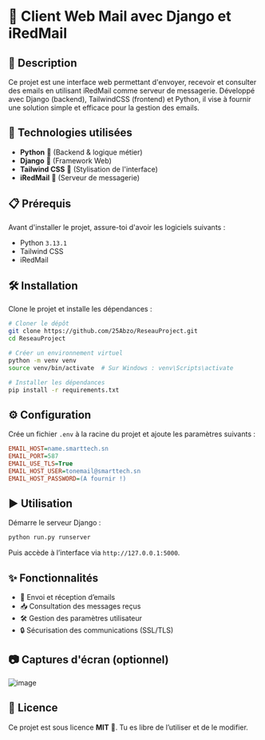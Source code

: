 # 📧 Client Web Mail avec Django et iRedMail

## 📌 Description
Ce projet est une interface web permettant d'envoyer, recevoir et consulter des emails en utilisant iRedMail comme serveur de messagerie. Développé avec Django (backend), TailwindCSS (frontend) et Python, il vise à fournir une solution simple et efficace pour la gestion des emails.

## 🚀 Technologies utilisées
- **Python** 🐍 (Backend & logique métier)
- **Django** 🎯 (Framework Web)
- **Tailwind CSS** 🎨 (Stylisation de l'interface)
- **iRedMail** 📩 (Serveur de messagerie)

## 📋 Prérequis
Avant d'installer le projet, assure-toi d'avoir les logiciels suivants :

- Python `3.13.1`
- Tailwind CSS
- iRedMail

## 🛠 Installation

Clone le projet et installe les dépendances :
```bash
# Cloner le dépôt
git clone https://github.com/25Abzo/ReseauProject.git
cd ReseauProject

# Créer un environnement virtuel
python -m venv venv
source venv/bin/activate  # Sur Windows : venv\Scripts\activate

# Installer les dépendances
pip install -r requirements.txt
```

## ⚙️ Configuration
Crée un fichier `.env` à la racine du projet et ajoute les paramètres suivants :
```ini
EMAIL_HOST=name.smarttech.sn
EMAIL_PORT=587
EMAIL_USE_TLS=True
EMAIL_HOST_USER=tonemail@smarttech.sn
EMAIL_HOST_PASSWORD=(A fournir !)
```

## ▶️ Utilisation

Démarre le serveur Django :
```bash
python run.py runserver
```
Puis accède à l’interface via `http://127.0.0.1:5000`.

## ✨ Fonctionnalités
- 📩 Envoi et réception d’emails
- 📥 Consultation des messages reçus
- 🛠 Gestion des paramètres utilisateur
- 🔒 Sécurisation des communications (SSL/TLS)

## 📷 Captures d'écran (optionnel)
![image](https://github.com/user-attachments/assets/58a6d79c-5e4a-4321-af34-e6ab81b57897)

## 📜 Licence
Ce projet est sous licence **MIT** 📜. Tu es libre de l’utiliser et de le modifier.
